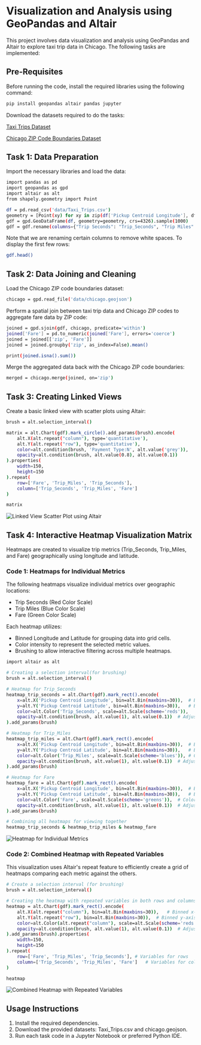 # Visualization and Analysis using GeoPandas and Altair

This project involves data visualization and analysis using GeoPandas and Altair to explore taxi trip data in Chicago. The following tasks are implemented:


## Pre-Requisites
Before running the code, install the required libraries using the following command:
~~~bash
pip install geopandas altair pandas jupyter
~~~

Download the datasets required to do the tasks:

[Taxi Trips Dataset](Datasets/Taxi_Trips.rar)

[Chicago ZIP Code Boundaries Dataset](Datasets/chicago.geojson)


## Task 1: Data Preparation
Import the necessary libraries and load the data:
~~~bash
import pandas as pd
import geopandas as gpd
import altair as alt
from shapely.geometry import Point
~~~
~~~bash
df = pd.read_csv('data/Taxi_Trips.csv')
geometry = [Point(xy) for xy in zip(df['Pickup Centroid Longitude'], df['Pickup Centroid Latitude'])]
gdf = gpd.GeoDataFrame(df, geometry=geometry, crs=4326).sample(1000)
gdf = gdf.rename(columns={"Trip Seconds": "Trip_Seconds", "Trip Miles": "Trip_Miles"})
~~~

Note that we are renaming certain columns to remove white spaces. To display the first few rows:
~~~bash
gdf.head()
~~~


## Task 2: Data Joining and Cleaning
Load the Chicago ZIP code boundaries dataset:
~~~bash
chicago = gpd.read_file('data/chicago.geojson')
~~~

Perform a spatial join between taxi trip data and Chicago ZIP codes to aggregate fare data by ZIP code:
~~~bash
joined = gpd.sjoin(gdf, chicago, predicate='within')
joined['Fare'] = pd.to_numeric(joined['Fare'], errors='coerce')
joined = joined[['zip', 'Fare']]
joined = joined.groupby('zip', as_index=False).mean()

print(joined.isna().sum())
~~~

Merge the aggregated data back with the Chicago ZIP code boundaries:
~~~bash
merged = chicago.merge(joined, on='zip')
~~~


## Task 3: Creating Linked Views
Create a basic linked view with scatter plots using Altair:
~~~bash
brush = alt.selection_interval()

matrix = alt.Chart(gdf).mark_circle().add_params(brush).encode(
    alt.X(alt.repeat("column"), type='quantitative'),
    alt.Y(alt.repeat("row"), type='quantitative'),
    color=alt.condition(brush, 'Payment Type:N', alt.value('grey')),
    opacity=alt.condition(brush, alt.value(0.8), alt.value(0.1))
).properties(
    width=150,
    height=150
).repeat(
    row=['Fare', 'Trip_Miles', 'Trip_Seconds'],
    column=['Trip_Seconds', 'Trip_Miles', 'Fare']
)

matrix
~~~

<p>
    <img src="Heatmaps/Altair" alt="Linked View Scatter Plot using Altair">
</p>



## Task 4: Interactive Heatmap Visualization Matrix
Heatmaps are created to visualize trip metrics (Trip_Seconds, Trip_Miles, and Fare) geographically using longitude and latitude.

### **Code 1: Heatmaps for Individual Metrics**

The following heatmaps visualize individual metrics over geographic locations:
- Trip Seconds (Red Color Scale)
- Trip Miles (Blue Color Scale)
- Fare (Green Color Scale)

Each heatmap utilizes:
- Binned Longitude and Latitude for grouping data into grid cells.
- Color intensity to represent the selected metric values.
- Brushing to allow interactive filtering across multiple heatmaps.


~~~bash
import altair as alt

# Creating a selection interval(for brushing)
brush = alt.selection_interval()

# Heatmap for Trip_Seconds
heatmap_trip_seconds = alt.Chart(gdf).mark_rect().encode(
    x=alt.X('Pickup Centroid Longitude', bin=alt.Bin(maxbins=30)),  # Binned x-axis for longitude
    y=alt.Y('Pickup Centroid Latitude', bin=alt.Bin(maxbins=30)),   # Binned y-axis for latitude
    color=alt.Color('Trip_Seconds', scale=alt.Scale(scheme='reds')),    # Color intensity based on Trip_Seconds
    opacity=alt.condition(brush, alt.value(1), alt.value(0.1))  # Adjust opacity based on brush selection
).add_params(brush)

# Heatmap for Trip_Miles
heatmap_trip_miles = alt.Chart(gdf).mark_rect().encode(
    x=alt.X('Pickup Centroid Longitude', bin=alt.Bin(maxbins=30)),  # Binned x-axis for longitude
    y=alt.Y('Pickup Centroid Latitude', bin=alt.Bin(maxbins=30)),   # Binned y-axis for latitude
    color=alt.Color('Trip_Miles', scale=alt.Scale(scheme='blues')), # Color intensity based on Trip_Miles
    opacity=alt.condition(brush, alt.value(1), alt.value(0.1))  # Adjust opacity based on brush selection
).add_params(brush)

# Heatmap for Fare
heatmap_fare = alt.Chart(gdf).mark_rect().encode(
    x=alt.X('Pickup Centroid Longitude', bin=alt.Bin(maxbins=30)),  # Binned x-axis for longitude
    y=alt.Y('Pickup Centroid Latitude', bin=alt.Bin(maxbins=30)),   # Binned y-axis for latitude
    color=alt.Color('Fare', scale=alt.Scale(scheme='greens')),  # Color intensity based on Fare
    opacity=alt.condition(brush, alt.value(1), alt.value(0.1))  # Adjust opacity based on brush selection
).add_params(brush)

# Combining all heatmaps for viewing together
heatmap_trip_seconds & heatmap_trip_miles & heatmap_fare
~~~

<p>
  <img src="Heatmaps/Heatmaps for Individual Metrics.png" alt="Heatmap for Individual Metrics">
</p>




### **Code 2: Combined Heatmap with Repeated Variables**

This visualization uses Altair's repeat feature to efficiently create a grid of heatmaps comparing each metric against the others.


~~~bash
# Create a selection interval (for brushing)
brush = alt.selection_interval()

# Creating the heatmap with repeated variables in both rows and columns
heatmap = alt.Chart(gdf).mark_rect().encode(
    alt.X(alt.repeat("column"), bin=alt.Bin(maxbins=30)),   # Binned x-axis for longitude
    alt.Y(alt.repeat("row"), bin=alt.Bin(maxbins=30)),  # Binned y-axis for latitude
    color=alt.Color(alt.repeat("column"), scale=alt.Scale(scheme='reds')),  # Color based on each variable
    opacity=alt.condition(brush, alt.value(1), alt.value(0.1))  # Adjust opacity based on brush selection
).add_params(brush).properties(
    width=150,
    height=150
).repeat(
    row=['Fare', 'Trip_Miles', 'Trip_Seconds'], # Variables for rows
    column=['Trip_Seconds', 'Trip_Miles', 'Fare']   # Variables for columns
)

heatmap
~~~

<p>
    <img src="Heatmaps/Combined Heatmap with Repeated Variables.png" alt="Combined Heatmap with Repeated Variables">
</p>


## Usage Instructions
1. Install the required dependencies.
2. Download the provided datasets: Taxi_Trips.csv and chicago.geojson.
3. Run each task code in a Jupyter Notebook or preferred Python IDE.
